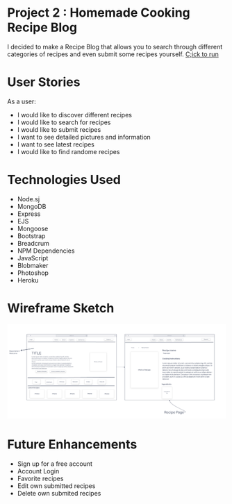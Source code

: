# Project 2 : Homemade Cooking Recipe Blog
I decided to make a Recipe Blog that allows you to search through different categories of recipes and even submit some recipes yourself. 
[C;ick to run](https://recipe-blog-tsayavon.herokuapp.com/)

# User Stories
As a user:
- I would like to discover different recipes
- I would like to search for recipes
- I would like to submit recipes
- I want to see detailed pictures and information 
- I want to see latest recipes
- I would like to find randome recipes

# Technologies Used
- Node.sj
- MongoDB
- Express
- EJS
- Mongoose
- Bootstrap
- Breadcrum
- NPM Dependencies
- JavaScript
- Blobmaker
- Photoshop
- Heroku

# Wireframe Sketch
![Wireframe](public/img/Project2wireframe.png)

# Future Enhancements
- Sign up for a free account
- Account Login
- Favorite recipes
- Edit own submitted recipes
- Delete own submited recipes
